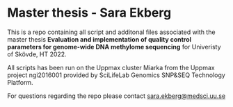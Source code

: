 # Master thesis - Sara Ekberg

This is a repo containing all script and additonal files associated with the master thesis **Evaluation and implementation of quality control parameters for genome-wide DNA methylome sequencing** for Univeristy of Skövde, HT 2022.

All scripts has been run on the Uppmax cluster Miarka from the Uppmax project ngi2016001 provided by SciLifeLab Genomics SNP&SEQ Technology Platform.

For questions regarding the repo please contact sara.ekberg@medsci.uu.se
